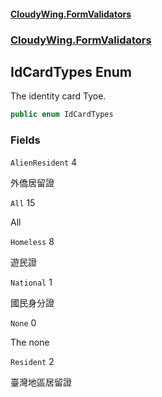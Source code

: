 #### [CloudyWing.FormValidators](index.md 'index')
### [CloudyWing.FormValidators](CloudyWing.FormValidators.md 'CloudyWing.FormValidators')

## IdCardTypes Enum

The identity card Tyoe.

```csharp
public enum IdCardTypes
```
### Fields

<a name='CloudyWing.FormValidators.IdCardTypes.AlienResident'></a>

`AlienResident` 4

外僑居留證

<a name='CloudyWing.FormValidators.IdCardTypes.All'></a>

`All` 15

All

<a name='CloudyWing.FormValidators.IdCardTypes.Homeless'></a>

`Homeless` 8

遊民證

<a name='CloudyWing.FormValidators.IdCardTypes.National'></a>

`National` 1

國民身分證

<a name='CloudyWing.FormValidators.IdCardTypes.None'></a>

`None` 0

The none

<a name='CloudyWing.FormValidators.IdCardTypes.Resident'></a>

`Resident` 2

臺灣地區居留證